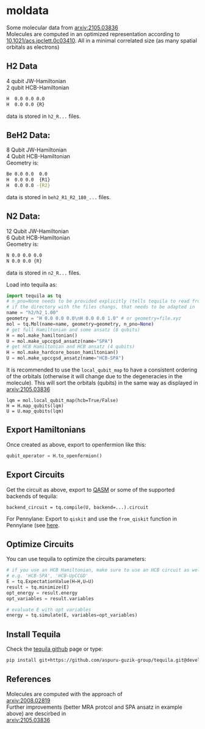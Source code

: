 # moldata
Some molecular data from [arxiv:2105.03836](https://arxiv.org/abs/2105.03836)   
Molecules are computed in an optimized representation according to [10.1021/acs.jpclett.0c03410](https://doi.org/10.1021/acs.jpclett.0c03410). 
All in a minimal correlated size (as many spatial orbitals as electrons)

## H2 Data
4 qubit JW-Hamiltonian  
2 qubit HCB-Hamiltonian  
```bash
H  0.0 0.0 0.0
H  0.0 0.0 {R}
```
data is stored in `h2_R...` files.
## BeH2 Data:
8 Qubit JW-Hamiltonian  
4 Qubit HCB-Hamiltonian  
Geometry is:
```bash
Be 0.0 0.0  0.0
H  0.0 0.0  {R1}
H  0.0 0.0 -{R2}
``` 
data is stored in `beh2_R1_R2_180_...` files.
## N2 Data:
12 Qubit JW-Hamiltonian  
6 Qubit HCB-Hamiltonian  
Geometry is:
```bash
N 0.0 0.0 0.0
N 0.0 0.0 {R}
```
data is stored in `n2_R...` files.

Load into tequila as:
```python
import tequila as tq
# n_pno=None needs to be provided explicitly (tells tequila to read from file)
# if the directory with the files changs, that needs to be adapted in `name`
name = "h2/h2_1.00"
geometry = "H 0.0 0.0 0.0\nH 0.0 0.0 1.0" # or geometry=file.xyz
mol = tq.Mol(name=name, geometry=geometry, n_pno=None)
# get full Hamiltonian and some ansatz (8 qubits)
H = mol.make_hamiltonian()
U = mol.make_upccgsd_ansatz(name="SPA")
# get HCB Hamiltonian and HCB ansatz (4 qubits)
H = mol.make_hardcore_boson_hamiltonian()
U = mol.make_upccgsd_ansatz(name="HCB-SPA")
```
It is recommended to use the `local_qubit_map` to have a consistent ordering of the orbitals (otherwise it will change due to the degeneracies in the molecule). This will sort the orbitals (qubits) in the same way as displayed in [arxiv:2105.03836](https://arxiv.org/abs/2105.03836)
```
lqm = mol.local_qubit_map(hcb=True/False)
H = H.map_qubits(lqm)
U = U.map_qubits(lqm)
```

## Export Hamiltonians
Once created as above, export to openfermion like this:  
```python
qubit_operator = H.to_openfermion()
```

## Export Circuits
Get the circuit as above, export to [QASM](https://github.com/aspuru-guzik-group/tequila-tutorials/blob/main/OpenQASMConversions.ipynb) or some of the supported backends of tequila:  
```
backend_circuit = tq.compile(U, backend=...).circuit
```
For Pennylane: Export to `qiskit` and use the `from_qiskit` function in Pennylane (see [here](https://pennylane.readthedocs.io/en/stable/introduction/circuits.html). 

## Optimize Circuits
You can use tequila to optimize the circuits parameters:
```python
# if you use an HCB Hamiltonian, make sure to use an HCB circuit as well
# e.g. 'HCB-SPA', 'HCB-UpCCGD'
E = tq.ExpectationValue(H=H,U=U)
result = tq.minimize(E)
opt_energy = result.energy
opt_variables = result.variables

# evaluate E with opt variables
energy = tq.simulate(E, variables=opt_variables)
```

## Install Tequila
Check the [tequila github](https://github.com/tequilahub/tequila) page or type:
```bash
pip install git+https://github.com/aspuru-guzik-group/tequila.git@devel
```

## References
Molecules are computed with the approach of  
[arxiv:2008.02819](https://arxiv.org/abs/2008.02819)  
Further improvements (better MRA protcol and SPA ansatz in example above) are descirbed in  
[arxiv:2105.03836](https://arxiv.org/abs/2105.03836)
